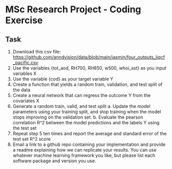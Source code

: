 # MSc Research Project - Coding Exercise

## Task

1. Download this csv file: https://github.com/anndvision/data/blob/main/jasmin/four_outputs_liqcf_pacific.csv
2. Use the variables {tot_aod, RH700, RH850, w500, whoi_sst} as you input variables X
3. Use the variable {cod} as your target variable Y
4. Create a function that yields a random train, validation, and test split of the data
5. Create a neural network that can regress the outcome Y from the covariates X
6. Generate a random train, valid, and test split
    a. Update the model parameters using your training split, and stop training when the model stops improving on the validation set.
    b. Evaluate the pearson correlation R^2 between the model predictions and the labels Y using the test set 
7. Repeat step 5 ten times and report the average and standard error of the test set R^2 score
8. Email a link to a github repo containing your implementation and provide a readme explaining how we can replicate your results. You can use whatever machine learning framework you like, but please list each software package and version you use.
